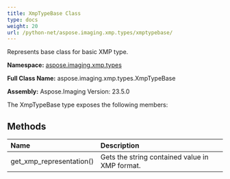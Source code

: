 ```yaml
---
title: XmpTypeBase Class
type: docs
weight: 20
url: /python-net/aspose.imaging.xmp.types/xmptypebase/
---
```


Represents base class for basic XMP type.

**Namespace:** [aspose.imaging.xmp.types](/imaging/python-net/aspose.imaging.xmp.types/)

**Full Class Name:** aspose.imaging.xmp.types.XmpTypeBase

**Assembly:**  Aspose.Imaging Version: 23.5.0

The XmpTypeBase type exposes the following members:
## **Methods**
|**Name**|**Description**|
| :- | :- |
|get_xmp_representation()|Gets the string contained value in XMP format.|
